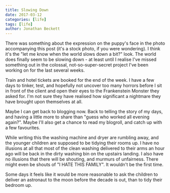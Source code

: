 ```yaml
---
title: Slowing Down
date: 2017-03-12
categories: [life]
tags: [life]
author: Jonathan Beckett
---
```


There was something about the expression on the puppy's face in the photo accompanying this post (it's a stock photo, if you were wondering). I think it's the "let me know when the world slows down a bit?" look. The world does finally seem to be slowing down - at least until I realise I've missed something out in the colossal, not-so-super-secret project I've been working on for the last several weeks.

Train and hotel tickets are booked for the end of the week. I have a few days to tinker, test, and hopefully not uncover too many horrors before I sit in front of the client and open their eyes to the Frankenstein Monster they asked for. I'm not sure they have realised how significant a nightmare they have brought upon themselves at all.

Maybe I can get back to blogging now. Back to telling the story of my days, and having a little more to share than "guess who worked all evening again?". Maybe I'll also get a chance to read my blogroll, and catch up with a few favourites.

While writing this the washing machine and dryer are rumbling away, and the younger children are supposed to be tidying their rooms up. I have no illusions at all that most of the clean washing delivered to their arms an hour ago will be back in the dirty washing bin on the upstairs landing. I also have no illusions that there will be shouting, and murmurs of unfairness. There might even be shouts of "I HATE THIS FAMILY". It wouldn't be the first time.

Some days it feels like it would be more reasonable to ask the children to deliver an astronaut to the moon before the decade is out, than to tidy their bedroom up.